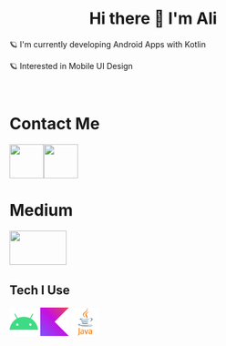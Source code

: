 
<h1 align ="middle">Hi there 👋 I'm Ali</h1>
<p align="left">
🪐 I'm currently developing Android Apps with Kotlin 
</p>
<p align="left">
🪐 Interested in Mobile UI Design
</p>
<br>

<div style = "display: flex: flex-direction: row; justify-content: space-between"> 
<p align="center">
</p>
<p align="center">
 </p>

# Contact Me
  
[<img src = "https://camo.githubusercontent.com/c8a9c5b414cd812ad6a97a46c29af67239ddaeae08c41724ff7d945fb4c047e5/68747470733a2f2f6564656e742e6769746875622e696f2f537570657254696e7949636f6e732f696d616765732f7376672f6c696e6b6564696e2e737667" width = "60" height = "60" align="center" >](https://www.linkedin.com/in/alidumanyp/)
[<img src = "https://camo.githubusercontent.com/c9dacf0f25a1489fdbc6c0d2b41cda58b77fa210a13a886d6f99e027adfbd358/68747470733a2f2f6564656e742e6769746875622e696f2f537570657254696e7949636f6e732f696d616765732f7376672f696e7374616772616d2e737667" width = "60" height = "60" align="left">](https://www.instagram.com/alidumanyp/)

#  Medium

[<img src = "https://user-images.githubusercontent.com/36799589/96227773-3acc6080-0fb2-11eb-837f-f5026d472969.jpg" width = "100" height = "60" >](https://medium.com/@alidumanyp)

##  Tech I Use

<img src = "https://raw.githubusercontent.com/github/explore/80688e429a7d4ef2fca1e82350fe8e3517d3494d/topics/android/android.png" width = "50" height = "50">
<img src = "https://raw.githubusercontent.com/github/explore/80688e429a7d4ef2fca1e82350fe8e3517d3494d/topics/kotlin/kotlin.png" width = "50" height = "50">
<img src = "https://raw.githubusercontent.com/github/explore/80688e429a7d4ef2fca1e82350fe8e3517d3494d/topics/java/java.png" width = "50" height = "50">  
